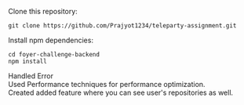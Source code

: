 Clone this repository:

```
git clone https://github.com/Prajyot1234/teleparty-assignment.git
```

Install npm dependencies:

```
cd foyer-challenge-backend
npm install
```


Handled Error  <br />
Used Performance techniques for performance optimization.  <br />
Created added feature where you can see user's repositories as well.  <br />

